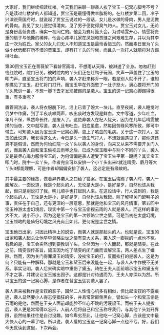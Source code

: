 
大家好，我们继续细读红楼。今天我们来聊一聊袭人挨了宝玉一记窝心脚亏不亏？凡是读过红楼梦的人都知道，贾宝玉是最懂得做羊脂粉的。在红楼梦第二回，冷子兴演说荣国府时，就说起了贾宝玉说过的一段话，女儿是水做的骨肉，男人是泥做的骨肉。我见了女儿便觉得清爽，见了男子便觉得臭气灼人。贾宝玉对女儿，无论是身份高低贵贱，确实一视同仁的。他会为麝月篦头会，为讨晴雯开心，情愿将贵重的扇子与他撕的稀碎。他会心疼平儿家在凤姐和贾琏之间艰难生存，并以为其李庄一次为姓氏。家父的女儿们无人不知道宝玉是最怜香惜玉的。然而素日里为丫头做小伏低都在所不惜的贾宝玉，却有打丫头的时候，而且头一次打人就能将对方踢得吐血。

第30回宝玉正在蔷薇架下看龄官画墙，不想雨从天降，被淋透了全身。匆匆赶到怡红院时，院门已关。彼时院内的丫头们正在赶鸭子玩闹，笑声一声盖住了宝玉的叩门声，直至宝玉将门拍的声响，袭人才赶来称乔一眼，若是别人就不开了，谁知却瞧见了宝玉，赶忙将门打开。而宝玉早在外面憋了一肚子怒火，满心要将开门的丫头教训一番，不想一脚下去才发现被踢的是袭人。宝玉的这一记窝心脚踢得很重，有多重呢？

置管间洗澡，袭人将衣服脱下时，泪上已青了碗大一块儿。直至夜间，袭人睡觉时仍梦中作痛，到了半夜咳嗽两声，咳出痰时方发现是鲜血。文中写道，少年吐血，年月不保，纵然命长终，是废人了。这绝非袭人在杞人忧天，因为在几年后晴雯被撵的当夜，文中就写道，袭人且有吐血，旧症虽愈，然每因劳碌风寒所致，即可中带血。可知袭人因为宝玉这一记窝心脚，患上了咳血的毛病。关于这一次打人，宝玉如此说道，我长得这么大，今日是头一遭生气打人，不想就偏遇见了，那你这还真不是假话，然而为何怡红院一众丫头以袭人的身份，向来又从来不需要开关门人的，而且袭人自和宝玉偷视云雨琴之后，已成为宝玉眼中与别个不同的丫头，袭人又是最尽心竭力服侍宝玉的，为何偏偏是袭人遭受了宝玉生平第一踢呢？其实宝玉叩门时，院中一众丫头，作者完全可以安排一个小丫头出来it就连晴雯、麝月等大丫头it都能理解，可是作者却偏偏安排了袭人，这必定是有缘故的。

其中最主要的缘故，做着异界袭人之口给了答案。在宝玉后悔踢了袭人时，袭人一面解衣，一面说道，我是个起头的人，无论是大是小，是好是歹，自然也该从我起，但只是别说打了我，明儿顺手也打起别人来。在这段话中，行人说到的，我是个起头的人，无论是大是小，是好是歹，自然也该从我起。除了解释关门赶鸭子的事，责任在于自己，还有更深的一层意思，那就是他和宝玉的风月情事。第五回中宝玉神游太虚幻境后，现实中第一个与宝玉偷视云雨的人就是袭人。而这样的事说大不大，说小不小，因为这是宝玉的第一次领略尘世之情。可是当初在太虚幻境，宝玉领略的是仙归幻境之风光尚且如此，更何况是尘世之情。

宝玉他日出家，只因此精神上的蜕变，而袭人就是那起头的人。也就是说，宝玉的出家和袭人起头让他早早领略尘世之情有莫大关系，袭人这一脚挨的一点也不冤。有趣的是，宝玉会突然想到要教训丫头，全然因为一个人而起，那就是晴雯。在此之前，晴雯假传圣旨，黛玉因为吃了晴雯的闭门羹而误解宝玉，两人差点生了嫌隙。然而，因为关门得罪黛玉的晴雯，没挨宝玉的打，反而挨打的是袭人，这是为何？只能有一种解释，那就是宝玉和黛玉后来没能在一起，与袭人从中作梗不无关系。事实证明，袭人后来确实暗中重伤了黛玉。琦在王夫人面前暗示宝玉和黛玉有不才之事，并建议让宝玉搬出园子。这都是针对待遇而为，王夫人亦深以为然。所以宝玉的这一记窝心脚，是作者在替宝玉惩罚袭人罢了。

袭人素来被称作是宝钗的影子，固然二人性情心机多有相似，但比起宝钗的不露痕迹，袭人显然要小人得志便猖狂的多，并且常常颠倒黑白，譬如头一个和宝玉偷是云雨的是他，然而在王夫人面前却能脸不红心不跳的污蔑黛玉。而被王夫人提拔后，袭人更是常常得以忘形，人前人后将自己和宝玉称呼我们，与其他丫头划开界限，虽然结果往往是自讨没趣。如今卑劣至此，让他吃一记窝心脚，应该是文中最大快人心的一幕了吧。所以说，袭人爱的宝玉这一记窝心脚一点也不亏。好，我们今天就读到这里，下次再会。


